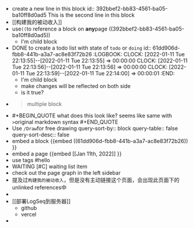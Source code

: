 - create a new line in this block
  id:: 392bbef2-bb83-4561-ba05-ba10ff8d0ad5
  This is the second line in this block
- [[构建我的被动收入]]
- use`((`to reference a block on **any**page
  ((392bbef2-bb83-4561-ba05-ba10ff8d0ad5))
	- I'm child block
- DONE to create a todo list with state of `todo` or `doing`
  id:: 61dd906d-fbb8-441b-a3a7-ac8e83f72b26
  :LOGBOOK:
  CLOCK: [2022-01-11 Tue 22:13:55]--[2022-01-11 Tue 22:13:55] =>  00:00:00
  CLOCK: [2022-01-11 Tue 22:13:56]--[2022-01-11 Tue 22:13:56] =>  00:00:00
  CLOCK: [2022-01-11 Tue 22:13:59]--[2022-01-11 Tue 22:14:00] =>  00:00:01
  :END:
	- I'm child block
	- make changes will be reflected on both side
	- is it true?
- >multiple block
- #+BEGIN_QUOTE
  what does this look like?
  seems like same with `>`original markdown syntax
  #+END_QUOTE
- Use `/Draw`for free drawing
  query-sort-by:: block
  query-table:: false
  query-sort-desc:: false
- embed a block
  {{embed ((61dd906d-fbb8-441b-a3a7-ac8e83f72b26)) }}
- embed a page
  {{embed [[Jan 11th, 2022]] }}
- use tags #hello
- WAITING [#C] waiting list item
- check out the page graph in the left sidebar
- 提及过`构建我的被动收入`，但是没有主动链接这个页面，会出现此页面下的unlinked references中
-
- [[部署LogSeq到服务器]]
	- github
	- vercel
-